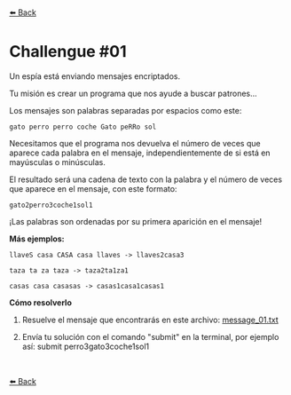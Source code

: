 [⬅️ Back](../)

# Challengue #01

Un espía está enviando mensajes encriptados.

Tu misión es crear un programa que nos ayude a buscar patrones...

Los mensajes son palabras separadas por espacios como este: 
``````
gato perro perro coche Gato peRRo sol
``````

Necesitamos que el programa nos devuelva el número de veces que aparece cada palabra en el mensaje, independientemente de si está en mayúsculas o minúsculas.

El resultado será una cadena de texto con la palabra y el número de veces que aparece en el mensaje, con este formato:
``````
gato2perro3coche1sol1
``````

¡Las palabras son ordenadas por su primera aparición en el mensaje!

**Más ejemplos:**
``````
llaveS casa CASA casa llaves -> llaves2casa3 

taza ta za taza -> taza2ta1za1 

casas casa casasas -> casas1casa1casas1 
``````


**Cómo resolverlo**

1. Resuelve el mensaje que encontrarás en este archivo: [message_01.txt](./message_01.txt)

2. Envía tu solución con el comando "submit" en la terminal, por ejemplo así:
submit perro3gato3coche1sol1


  <br>
   
[⬅️ Back](../../)
